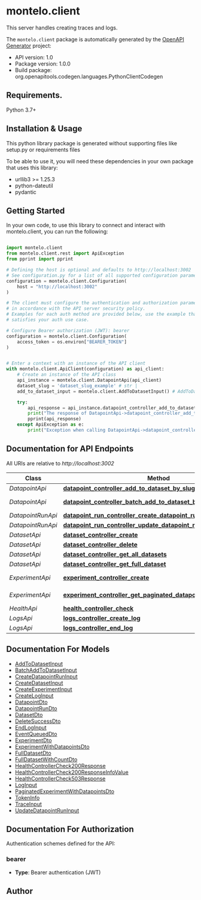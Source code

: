 # montelo.client
This server handles creating traces and logs.

The `montelo.client` package is automatically generated by the [OpenAPI Generator](https://openapi-generator.tech) project:

- API version: 1.0
- Package version: 1.0.0
- Build package: org.openapitools.codegen.languages.PythonClientCodegen

## Requirements.

Python 3.7+

## Installation & Usage

This python library package is generated without supporting files like setup.py or requirements files

To be able to use it, you will need these dependencies in your own package that uses this library:

* urllib3 >= 1.25.3
* python-dateutil
* pydantic

## Getting Started

In your own code, to use this library to connect and interact with montelo.client,
you can run the following:

```python

import montelo.client
from montelo.client.rest import ApiException
from pprint import pprint

# Defining the host is optional and defaults to http://localhost:3002
# See configuration.py for a list of all supported configuration parameters.
configuration = montelo.client.Configuration(
    host = "http://localhost:3002"
)

# The client must configure the authentication and authorization parameters
# in accordance with the API server security policy.
# Examples for each auth method are provided below, use the example that
# satisfies your auth use case.

# Configure Bearer authorization (JWT): bearer
configuration = montelo.client.Configuration(
    access_token = os.environ["BEARER_TOKEN"]
)


# Enter a context with an instance of the API client
with montelo.client.ApiClient(configuration) as api_client:
    # Create an instance of the API class
    api_instance = montelo.client.DatapointApi(api_client)
    dataset_slug = 'dataset_slug_example' # str | 
    add_to_dataset_input = montelo.client.AddToDatasetInput() # AddToDatasetInput | 

    try:
        api_response = api_instance.datapoint_controller_add_to_dataset_by_slug(dataset_slug, add_to_dataset_input)
        print("The response of DatapointApi->datapoint_controller_add_to_dataset_by_slug:\n")
        pprint(api_response)
    except ApiException as e:
        print("Exception when calling DatapointApi->datapoint_controller_add_to_dataset_by_slug: %s\n" % e)

```

## Documentation for API Endpoints

All URIs are relative to *http://localhost:3002*

Class | Method | HTTP request | Description
------------ | ------------- | ------------- | -------------
*DatapointApi* | [**datapoint_controller_add_to_dataset_by_slug**](montelo/client/docs/DatapointApi.md#datapoint_controller_add_to_dataset_by_slug) | **POST** /dataset/{datasetSlug}/datapoint | 
*DatapointApi* | [**datapoint_controller_batch_add_to_dataset_by_slug**](montelo/client/docs/DatapointApi.md#datapoint_controller_batch_add_to_dataset_by_slug) | **POST** /dataset/{datasetSlug}/datapoint/batch | 
*DatapointRunApi* | [**datapoint_run_controller_create_datapoint_run**](montelo/client/docs/DatapointRunApi.md#datapoint_run_controller_create_datapoint_run) | **POST** /datapoint-run | 
*DatapointRunApi* | [**datapoint_run_controller_update_datapoint_run**](montelo/client/docs/DatapointRunApi.md#datapoint_run_controller_update_datapoint_run) | **PATCH** /datapoint-run | 
*DatasetApi* | [**dataset_controller_create**](montelo/client/docs/DatasetApi.md#dataset_controller_create) | **POST** /dataset | 
*DatasetApi* | [**dataset_controller_delete**](montelo/client/docs/DatasetApi.md#dataset_controller_delete) | **DELETE** /dataset/{datasetId} | 
*DatasetApi* | [**dataset_controller_get_all_datasets**](montelo/client/docs/DatasetApi.md#dataset_controller_get_all_datasets) | **GET** /dataset | 
*DatasetApi* | [**dataset_controller_get_full_dataset**](montelo/client/docs/DatasetApi.md#dataset_controller_get_full_dataset) | **GET** /dataset/{datasetId} | 
*ExperimentApi* | [**experiment_controller_create**](montelo/client/docs/ExperimentApi.md#experiment_controller_create) | **POST** /dataset/{datasetSlug}/experiment | 
*ExperimentApi* | [**experiment_controller_get_paginated_datapoints_for_experiment**](montelo/client/docs/ExperimentApi.md#experiment_controller_get_paginated_datapoints_for_experiment) | **GET** /experiment/{experimentId}/datapoints | 
*HealthApi* | [**health_controller_check**](montelo/client/docs/HealthApi.md#health_controller_check) | **GET** /health | 
*LogsApi* | [**logs_controller_create_log**](montelo/client/docs/LogsApi.md#logs_controller_create_log) | **POST** /logs | 
*LogsApi* | [**logs_controller_end_log**](montelo/client/docs/LogsApi.md#logs_controller_end_log) | **PATCH** /logs/{logId}/end | 


## Documentation For Models

 - [AddToDatasetInput](montelo/client/docs/AddToDatasetInput.md)
 - [BatchAddToDatasetInput](montelo/client/docs/BatchAddToDatasetInput.md)
 - [CreateDatapointRunInput](montelo/client/docs/CreateDatapointRunInput.md)
 - [CreateDatasetInput](montelo/client/docs/CreateDatasetInput.md)
 - [CreateExperimentInput](montelo/client/docs/CreateExperimentInput.md)
 - [CreateLogInput](montelo/client/docs/CreateLogInput.md)
 - [DatapointDto](montelo/client/docs/DatapointDto.md)
 - [DatapointRunDto](montelo/client/docs/DatapointRunDto.md)
 - [DatasetDto](montelo/client/docs/DatasetDto.md)
 - [DeleteSuccessDto](montelo/client/docs/DeleteSuccessDto.md)
 - [EndLogInput](montelo/client/docs/EndLogInput.md)
 - [EventQueuedDto](montelo/client/docs/EventQueuedDto.md)
 - [ExperimentDto](montelo/client/docs/ExperimentDto.md)
 - [ExperimentWithDatapointsDto](montelo/client/docs/ExperimentWithDatapointsDto.md)
 - [FullDatasetDto](montelo/client/docs/FullDatasetDto.md)
 - [FullDatasetWithCountDto](montelo/client/docs/FullDatasetWithCountDto.md)
 - [HealthControllerCheck200Response](montelo/client/docs/HealthControllerCheck200Response.md)
 - [HealthControllerCheck200ResponseInfoValue](montelo/client/docs/HealthControllerCheck200ResponseInfoValue.md)
 - [HealthControllerCheck503Response](montelo/client/docs/HealthControllerCheck503Response.md)
 - [LogInput](montelo/client/docs/LogInput.md)
 - [PaginatedExperimentWithDatapointsDto](montelo/client/docs/PaginatedExperimentWithDatapointsDto.md)
 - [TokenInfo](montelo/client/docs/TokenInfo.md)
 - [TraceInput](montelo/client/docs/TraceInput.md)
 - [UpdateDatapointRunInput](montelo/client/docs/UpdateDatapointRunInput.md)


<a id="documentation-for-authorization"></a>
## Documentation For Authorization


Authentication schemes defined for the API:
<a id="bearer"></a>
### bearer

- **Type**: Bearer authentication (JWT)


## Author




